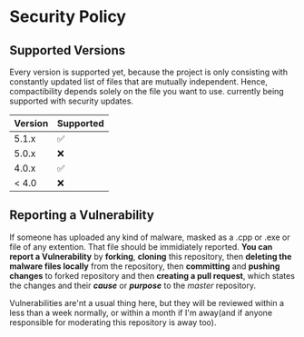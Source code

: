 # Security Policy

## Supported Versions

Every version is supported yet, because the project is only consisting with constantly updated list of files that are mutually independent. Hence, compactibility depends solely on the file you want to use.
currently being supported with security updates.

| Version | Supported          |
| ------- | ------------------ |
| 5.1.x   | :white_check_mark: |
| 5.0.x   | :x:                |
| 4.0.x   | :white_check_mark: |
| < 4.0   | :x:                |

## Reporting a Vulnerability

If someone has uploaded any kind of malware, masked as a .cpp or .exe or file of any extention. That file  should be immidiately reported. __You can report a Vulnerability__ by __forking__, __cloning__ this repository, then __deleting the malware files locally__ from the repository, then __committing__ and __pushing changes__ to forked repository and then __creating a pull request__, which states the changes and their ___cause___ or ___purpose___ to the _master_ repository.

Vulnerabilities are'nt a usual thing here, but they will be reviewed within a less than a week normally, or within a month if I'm away(and if anyone responsible for moderating this repository is away too).
